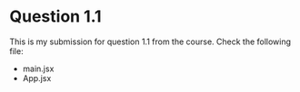 # Question 1.1 #

This is my submission for question 1.1 from the course. Check the following file:

- main.jsx
- App.jsx
